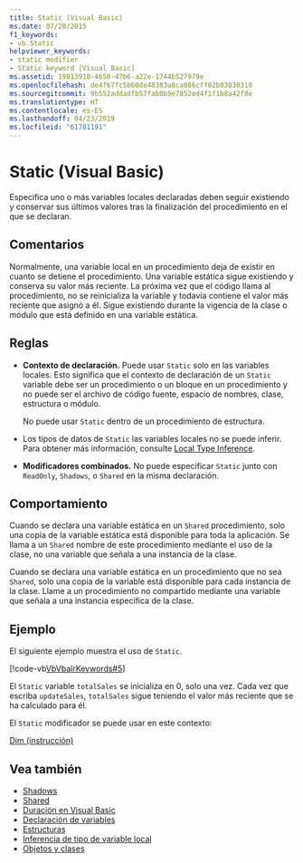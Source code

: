 ```yaml
---
title: Static (Visual Basic)
ms.date: 07/20/2015
f1_keywords:
- vb.Static
helpviewer_keywords:
- static modifier
- Static keyword [Visual Basic]
ms.assetid: 19013910-4658-47b6-a22e-1744b527979e
ms.openlocfilehash: de4f67fc5b60de48383a8ca886cff02b03830318
ms.sourcegitcommit: 9b552addadfb57fab0b9e7852ed4f1f1b8a42f8e
ms.translationtype: HT
ms.contentlocale: es-ES
ms.lasthandoff: 04/23/2019
ms.locfileid: "61781191"
---
```

# <a name="static-visual-basic"></a>Static (Visual Basic)
Especifica uno o más variables locales declaradas deben seguir existiendo y conservar sus últimos valores tras la finalización del procedimiento en el que se declaran.  
  
## <a name="remarks"></a>Comentarios  
 Normalmente, una variable local en un procedimiento deja de existir en cuanto se detiene el procedimiento. Una variable estática sigue existiendo y conserva su valor más reciente. La próxima vez que el código llama al procedimiento, no se reinicializa la variable y todavía contiene el valor más reciente que asignó a él. Sigue existiendo durante la vigencia de la clase o módulo que está definido en una variable estática.  
  
## <a name="rules"></a>Reglas  
  
- **Contexto de declaración.** Puede usar `Static` solo en las variables locales. Esto significa que el contexto de declaración de un `Static` variable debe ser un procedimiento o un bloque en un procedimiento y no puede ser el archivo de código fuente, espacio de nombres, clase, estructura o módulo.  
  
     No puede usar `Static` dentro de un procedimiento de estructura.  
  
- Los tipos de datos de `Static` las variables locales no se puede inferir. Para obtener más información, consulte [Local Type Inference](../../../visual-basic/programming-guide/language-features/variables/local-type-inference.md).  
  
- **Modificadores combinados.** No puede especificar `Static` junto con `ReadOnly`, `Shadows`, o `Shared` en la misma declaración.  
  
## <a name="behavior"></a>Comportamiento  
 Cuando se declara una variable estática en un `Shared` procedimiento, solo una copia de la variable estática está disponible para toda la aplicación. Se llama a un `Shared` nombre de este procedimiento mediante el uso de la clase, no una variable que señala a una instancia de la clase.  
  
 Cuando se declara una variable estática en un procedimiento que no sea `Shared`, solo una copia de la variable está disponible para cada instancia de la clase. Llame a un procedimiento no compartido mediante una variable que señala a una instancia específica de la clase.  
  
## <a name="example"></a>Ejemplo  
 El siguiente ejemplo muestra el uso de `Static`.  
  
 [!code-vb[VbVbalrKeywords#5](~/samples/snippets/visualbasic/VS_Snippets_VBCSharp/VbVbalrKeywords/VB/Class1.vb#5)]  
  
 El `Static` variable `totalSales` se inicializa en 0, solo una vez. Cada vez que escriba `updateSales`, `totalSales` sigue teniendo el valor más reciente que se ha calculado para él.  
  
 El `Static` modificador se puede usar en este contexto:  
  
 [Dim (instrucción)](../../../visual-basic/language-reference/statements/dim-statement.md)  
  
## <a name="see-also"></a>Vea también

- [Shadows](../../../visual-basic/language-reference/modifiers/shadows.md)
- [Shared](../../../visual-basic/language-reference/modifiers/shared.md)
- [Duración en Visual Basic](../../../visual-basic/programming-guide/language-features/declared-elements/lifetime.md)
- [Declaración de variables](../../../visual-basic/programming-guide/language-features/variables/variable-declaration.md)
- [Estructuras](../../../visual-basic/programming-guide/language-features/data-types/structures.md)
- [Inferencia de tipo de variable local](../../../visual-basic/programming-guide/language-features/variables/local-type-inference.md)
- [Objetos y clases](../../../visual-basic/programming-guide/language-features/objects-and-classes/index.md)
